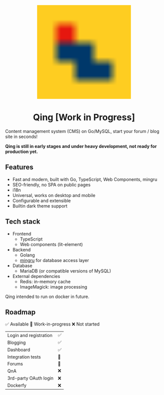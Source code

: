 <div align="center">
	<img src="./web/static/img/main/qing.svg" width="300" height="300" alt="The Qing Project">
	<br>
	<h1>Qing [Work in Progress]</h1>
</div>

Content management system (CMS) on Go/MySQL, start your forum / blog site in seconds!

**Qing is still in early stages and under heavy development, not ready for production yet.**

## Features

- Fast and modern, built with Go, TypeScript, Web Components, mingru
- SEO-friendly, no SPA on public pages
- i18n
- Universal, works on desktop and mobile
- Configurable and extensible
- Builtin dark theme support

## Tech stack

- Frontend
  - TypeScript
  - Web components (lit-element)
- Backend
  - Golang
  - [mingru](https://github.com/mgenware/mingru) for database access layer
- Database
  - MariaDB (or compatible versions of MySQL)
- External dependencies
  - Redis: in-memory cache
  - ImageMagick: image processing

Qing intended to run on docker in future.

## Roadmap

✅ Available 🚧 Work-in-progress ❌ Not started

|                        |     |
| ---------------------- | --- |
| Login and registration | ✅  |
| Blogging               | ✅  |
| Dashboard              | ✅  |
| Integration tests      | 🚧  |
| Forums                 | 🚧  |
| QnA                    | ❌  |
| 3rd-party OAuth login  | ❌  |
| Dockerfy               | ❌  |
